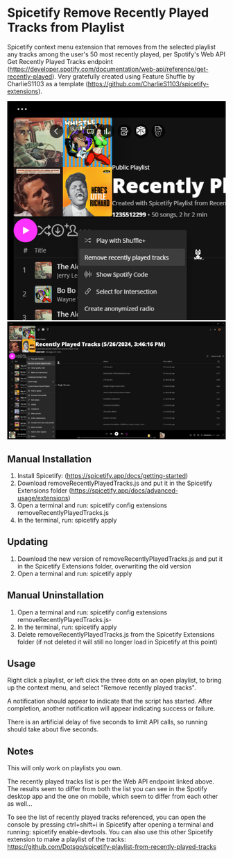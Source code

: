 # Spicetify Remove Recently Played Tracks from Playlist

Spicetify context menu extension that removes from the selected playlist any tracks among the user's 50 most recently played, per Spotify's Web API Get Recently Played Tracks endpoint (https://developer.spotify.com/documentation/web-api/reference/get-recently-played). Very gratefully created using Feature Shuffle by CharlieS1103 as a template (https://github.com/CharlieS1103/spicetify-extensions).

![sample](/sample1.png)
![sample](/sample2.png)

## Manual Installation

1. Install Spicetify: (https://spicetify.app/docs/getting-started)
2. Download removeRecentlyPlayedTracks.js and put it in the Spicetify Extensions folder (https://spicetify.app/docs/advanced-usage/extensions)
3. Open a terminal and run: spicetify config extensions removeRecentlyPlayedTracks.js
4. In the terminal, run: spicetify apply

## Updating

1. Download the new version of removeRecentlyPlayedTracks.js and put it in the Spicetify Extensions folder, overwriting the old version
2. Open a terminal and run: spicetify apply

## Manual Uninstallation

1. Open a terminal and run: spicetify config extensions removeRecentlyPlayedTracks.js-
2. In the terminal, run: spicetify apply
3. Delete removeRecentlyPlayedTracks.js from the Spicetify Extensions folder (if not deleted it will still no longer load in Spicetify at this point)

## Usage

Right click a playlist, or left click the three dots on an open playlist, to bring up the context menu, and select "Remove recently played tracks".

A notification should appear to indicate that the script has started. After completion, another notification will appear indicating success or failure.

There is an artificial delay of five seconds to limit API calls, so running should take about five seconds.

## Notes

This will only work on playlists you own.

The recently played tracks list is per the Web API endpoint linked above. The results seem to differ from both the list you can see in the Spotify desktop app and the one on mobile, which seem to differ from each other as well...

To see the list of recently played tracks referenced, you can open the console by pressing ctrl+shift+i in Spicetify after opening a terminal and running: spicetify enable-devtools. You can also use this other Spicetify extension to make a playlist of the tracks: https://github.com/Dotsgo/spicetify-playlist-from-recently-played-tracks
